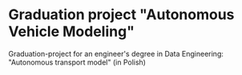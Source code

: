 # Graduation project "Autonomous Vehicle Modeling" 
Graduation-project for an engineer's degree in Data Engineering: "Autonomous transport model" (in Polish)
